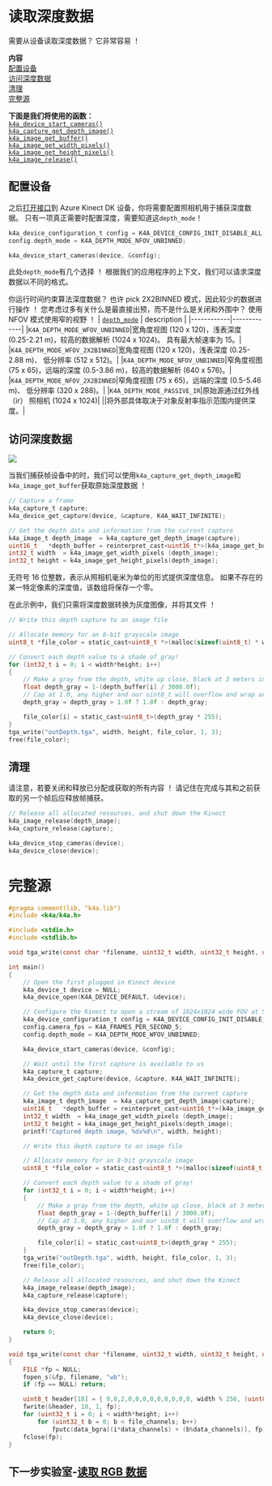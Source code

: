 # <a name="reading-depth-data"></a>读取深度数据

需要从设备读取深度数据？ 它非常容易 ！

**内容**  
[配置设备](#Configuring-the-Device)  
[访问深度数据](#Acessing-Depth-Data)  
[清理](#Cleaning-Up)  
[完整源](#Full-Source)  

**下面是我们将使用的函数：**  
[`k4a_device_start_cameras()`](https://review.docs.microsoft.com/en-us/azurekinect/api/k4a-device-start-cameras)  
[`k4a_capture_get_depth_image()`](https://review.docs.microsoft.com/en-us/azurekinect/api/k4a-capture-get-depth-image)  
[`k4a_image_get_buffer()`](https://review.docs.microsoft.com/en-us/azurekinect/api/k4a-image-get-buffer)  
[`k4a_image_get_width_pixels()`](https://review.docs.microsoft.com/en-us/azurekinect/api/k4a-image-get-width-pixels)  
[`k4a_image_get_height_pixels()`](https://review.docs.microsoft.com/en-us/azurekinect/api/k4a-image-get-height-pixels)  
[`k4a_image_release()`](https://review.docs.microsoft.com/en-us/azurekinect/api/k4a-image-release)  

## <a name="configuring-the-device"></a>配置设备

之后[打开接口]()到 Azure Kinect DK 设备，你将需要配置照相机用于捕获深度数据。 只有一项真正需要时配置深度，需要知道这`depth_mode`！

```C
k4a_device_configuration_t config = K4A_DEVICE_CONFIG_INIT_DISABLE_ALL;
config.depth_mode = K4A_DEPTH_MODE_NFOV_UNBINNED;

k4a_device_start_cameras(device, &config);
```

此处`depth_mode`有几个选择 ！ 根据我们的应用程序的上下文，我们可以请求深度数据以不同的格式。

你运行时间约束算法深度数据？ 也许 pick 2X2BINNED 模式，因此较少的数据进行操作 ！ 您考虑过多有关什么是最直接出预，而不是什么是关闭和外围中？ 使用 NFOV 模式使用窄的视野 ！
| [`depth_mode`](https://review.docs.microsoft.com/en-us/azurekinect/api/k4a-depth-mode-t) | description |
|------------|-------------|
|`K4A_DEPTH_MODE_WFOV_UNBINNED`|宽角度视图 (120 x 120)，浅表深度 (0.25-2.21 m)，较高的数据解析 (1024 x 1024)。 具有最大帧速率为 15。|
|`K4A_DEPTH_MODE_WFOV_2X2BINNED`|宽角度视图 (120 x 120)，浅表深度 (0.25-2.88 m)、 低分辨率 (512 x 512)。|
|`K4A_DEPTH_MODE_NFOV_UNBINNED`|窄角度视图 (75 x 65)，远端的深度 (0.5-3.86 m)，较高的数据解析 (640 x 576)。|
|`K4A_DEPTH_MODE_NFOV_2X2BINNED`|窄角度视图 (75 x 65)，远端的深度 (0.5-5.46 m)、 低分辨率 (320 x 288)。|
|`K4A_DEPTH_MODE_PASSIVE_IR`|原始源通过红外线 （ir） 照相机 (1024 x 1024)|
||将外部具体取决于对象反射率指示范围内提供深度。|

## <a name="acessing-depth-data"></a>访问深度数据

![](img/Depth.png)

当我们捕获帧设备中的时，我们可以使用`k4a_capture_get_depth_image`和`k4a_image_get_buffer`获取原始深度数据 ！

```C
// Capture a frame
k4a_capture_t capture;
k4a_device_get_capture(device, &capture, K4A_WAIT_INFINITE);

// Get the depth data and information from the current capture
k4a_image_t depth_image  = k4a_capture_get_depth_image(capture);
uint16_t   *depth_buffer = reinterpret_cast<uint16_t*>(k4a_image_get_buffer(depth_image));
int32_t width  = k4a_image_get_width_pixels (depth_image);
int32_t height = k4a_image_get_height_pixels(depth_image);
```

无符号 16 位整数，表示从照相机毫米为单位的形式提供深度信息。 如果不存在的某一特定像素的深度值，该数组将保存一个零。

在此示例中，我们只需将深度数据转换为灰度图像，并将其文件 ！

```C
// Write this depth capture to an image file

// Allocate memory for an 8-bit grayscale image
uint8_t *file_color = static_cast<uint8_t *>(malloc(sizeof(uint8_t) * width*height));

// Convert each depth value to a shade of gray!
for (int32_t i = 0; i < width*height; i++)
{
    // Make a gray from the depth, white up close, black at 3 meters in the distance
    float depth_gray = 1-(depth_buffer[i] / 3000.0f);
    // Cap at 1.0, any higher and our uint8_t will overflow and wrap around
    depth_gray = depth_gray > 1.0f ? 1.0f : depth_gray;

    file_color[i] = static_cast<uint8_t>(depth_gray * 255);
}
tga_write("outDepth.tga", width, height, file_color, 1, 3);
free(file_color);
```

## <a name="cleaning-up"></a>清理

请注意，若要关闭和释放已分配或获取的所有内容 ！ 请记住在完成与其和之前获取的另一个帧后应释放帧捕获。

```C
// Release all allocated resources, and shut down the Kinect
k4a_image_release(depth_image);
k4a_capture_release(capture);

k4a_device_stop_cameras(device);
k4a_device_close(device);
```

# <a name="full-source"></a>完整源

```C
#pragma comment(lib, "k4a.lib")
#include <k4a/k4a.h>

#include <stdio.h>
#include <stdlib.h>

void tga_write(const char *filename, uint32_t width, uint32_t height, uint8_t *data_bgra, uint8_t data_channels, uint8_t file_channels);

int main()
{
    // Open the first plugged in Kinect device
    k4a_device_t device = NULL;
    k4a_device_open(K4A_DEVICE_DEFAULT, &device);

    // Configure the Kinect to open a stream of 1024x1024 wide FOV at 5 frames per second
    k4a_device_configuration_t config = K4A_DEVICE_CONFIG_INIT_DISABLE_ALL;
    config.camera_fps = K4A_FRAMES_PER_SECOND_5;
    config.depth_mode = K4A_DEPTH_MODE_WFOV_UNBINNED;

    k4a_device_start_cameras(device, &config);

    // Wait until the first capture is available to us
    k4a_capture_t capture;
    k4a_device_get_capture(device, &capture, K4A_WAIT_INFINITE);

    // Get the depth data and information from the current capture
    k4a_image_t depth_image  = k4a_capture_get_depth_image(capture);
    uint16_t   *depth_buffer = reinterpret_cast<uint16_t*>(k4a_image_get_buffer(depth_image));
    int32_t width  = k4a_image_get_width_pixels (depth_image);
    int32_t height = k4a_image_get_height_pixels(depth_image);
    printf("Captured depth image, %dx%d\n", width, height);

    // Write this depth capture to an image file

    // Allocate memory for an 8-bit grayscale image
    uint8_t *file_color = static_cast<uint8_t *>(malloc(sizeof(uint8_t) * width*height));

    // Convert each depth value to a shade of gray!
    for (int32_t i = 0; i < width*height; i++)
    {
        // Make a gray from the depth, white up close, black at 3 meters in the distance
        float depth_gray = 1-(depth_buffer[i] / 3000.0f);
        // Cap at 1.0, any higher and our uint8_t will overflow and wrap around
        depth_gray = depth_gray > 1.0f ? 1.0f : depth_gray;

        file_color[i] = static_cast<uint8_t>(depth_gray * 255);
    }
    tga_write("outDepth.tga", width, height, file_color, 1, 3);
    free(file_color);

    // Release all allocated resources, and shut down the Kinect
    k4a_image_release(depth_image);
    k4a_capture_release(capture);

    k4a_device_stop_cameras(device);
    k4a_device_close(device);

    return 0;
}

void tga_write(const char *filename, uint32_t width, uint32_t height, uint8_t *data_bgra, uint8_t data_channels, uint8_t file_channels)
{
    FILE *fp = NULL;
    fopen_s(&fp, filename, "wb");
    if (fp == NULL) return;

    uint8_t header[18] = { 0,0,2,0,0,0,0,0,0,0,0,0, width % 256, (uint8_t)(width / 256), height % 256, (uint8_t)(height / 256), file_channels * 8u, 0x20 };
    fwrite(&header, 18, 1, fp);
    for (uint32_t i = 0; i < width*height; i++)
        for (uint32_t b = 0; b < file_channels; b++)
            fputc(data_bgra[(i*data_channels) + (b%data_channels)], fp);
    fclose(fp);
}
```

## <a name="next-lab---reading-rgb-datareadcolormd"></a>下一步实验室-[读取 RGB 数据](ReadColor.md)